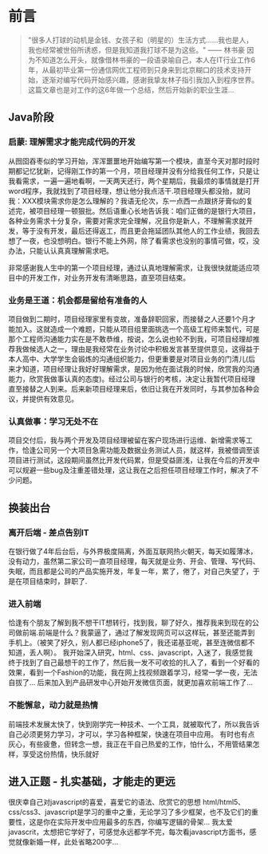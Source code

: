 # 前言
> "很多人打球的动机是金钱、女孩子和（明星的）生活方式……我也是人，我也经常被世俗所诱惑，但是我知道我打球不是为这些。" —— 林书豪
  因为不知道怎么开头，就像借林书豪的一段语录喻自己，本人在IT行业工作6年，从最初毕业第一份通信网优工程师到只身来到北京糊口的技术支持开始，逐渐对编写代码开始感兴趣，感谢我挚友林子指引我加入到程序世界。
  这篇文章也是对工作的这6年做一个总结，然后开始新的职业生涯...
## Java阶段
### 启蒙: 理解需求才能完成代码的开发
从囫囵吞枣似的学习开始，浑浑噩噩地开始编写第一个模块，直至今天对那时段时期都记忆犹新，记得刚工作的第一个月，项目经理并没有分给我任何工作，只是让我看需求，一遍一遍地看啊，一天两天还行，两个星期后，我最烦的事情就是打开word程序，我就找到了项目经理，想让他分我点活干.项目经理头都没抬，就问我：XXX模块需求你是怎么理解的？我语无伦次，东一点西一点跟挤牙膏似的复述完，被项目经理一顿狠批。然后语重心长地告诉我：咱们正做的是银行大项目，各种业务需求十分复杂，需要对需求完全理解，况且你是新人，不理解需求就开发，等于没有开发，最后还得返工，而且更会拖延团队其他人的工作业绩，我回去想了一夜，也没想明白。银行不能上外网，除了看需求也没别的事情可做，哎，没办法，只能认认真真理解需求吧。

非常感谢我人生中的第一个项目经理，通过认真地理解需求，让我很快就能适应项目中的开发工作，对业务开发有清晰思路，直至项目结束。
### 业务是王道：机会都是留给有准备的人
项目做到二期时，项目经理家里有变故，准备辞职回家，而接替之人还要1个月才能加入。这就造成一个难题，只能从项目组里面挑选一个高级工程师来暂代，可是那个工程师沟通能力实在是不敢恭维，按说，怎么说也轮不到我，可项目经理却推荐我做候选人之一，理由是我经常在业务讨论中积极发言甚至提供意见，这得益于本人高中、大学学生会锻炼的沟通组织能力，但更重要是对项目业务的门清儿(后来才知道，项目经理让我好好理解需求，是因为他在面试我的时候，欣赏我的沟通能力，欣赏我做事认真的态度)。经过公司与银行的考核，决定让我暂代项目经理直至接替之人到来。后来新项目经理来后，依旧让我在开发同时，与其参加各种会议，并提供有效意见。
### 认真做事：学习无处不在
项目交付后，我与两个开发及项目经理被留在客户现场进行运维、新增需求等工作，恰逢公司另一个大项目急需功能及数据业务测试人员，就这样，我被借调至该项目进行测试，这段期间虽然比开发代码累，但是受益匪浅，让我在今后的开发中可以规避一些bug及注重差错处理，这让我在之后担任项目经理工作时，解决了不少问题。

## 换装出台
  ### 离开后端 - 差点告别IT
  在银行做了4年后台后，与外界极度隔离，外面互联网热火朝天，每天如履薄冰，没有动力，虽然第二家公司一直项目经理，每天就是业务、开会、管理、写代码、失眠，而且都是公司的产品实施开发，年复一年，累了，倦了，对自己失望了，于是在项目结束时，辞职了.
  
  ### 进入前端
  恰逢有个朋友了解到我不想干IT想转行，找到我，聊了好久，推荐我来到现在的公司做前端.前端是什么？我蒙逼了，通过了解发现网页可以这样玩，甚至还能弄到手机上。（被笑了好久，别人都已经iphone5了，我还诺基亚呢，甚至连微信都不知道，丢人啊）。
  我开始深入研究，html、css、javascript，入迷了，我感觉我终于找到了自己最想干的工作了，然后我一发不可收拾的扎入了，看到一个好看的效果，看到一个Fashion的功能，我在网上找视频跟着学习，经常一学一夜，无法自拔了...
  后来加入到产品研发中心开始开发微信页面，就更加喜欢前端工作了...

  ### 不能懈怠，动力就是热情
  前端技术发展太快了，快到刚学完一种技术、一个工具，就被取代了，所以我告诉自己必须更努力学习，才可以，学习各种框架，快速在项目中应用。
  有时也有点灰心，有些疲惫，但转念一想，我正在干自己热爱的工作，怕什么，不用管结果怎样，享受这份热情，快乐就好

  ## 进入正题 - 扎实基础，才能走的更远
  很庆幸自己对javascript的喜爱，喜爱它的语法、欣赏它的思想
  html/html5、css/css3、javascript是学习的重中之重，无论学习了多少框架，也不及它们的重要性，这是你在实际开发中应用最多的东西，你编写逻辑的骨架...
  我太爱javascrit，太想把它学好了，可感觉永远都学不完，每次看javascript方面书，感觉就像新婚一样，此处省略200字...

 